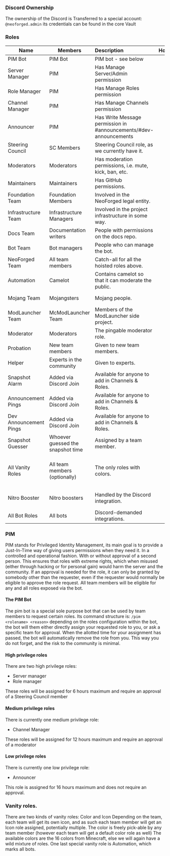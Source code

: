 ### Discord Ownership
The ownership of the Discord is Transferred to a special account: `@neoforged.admin` its credentials can be found in the core Vault

### Roles
| Name                   | Members                           | Description                                                       |      Hoisted       |        Color        |                Icon                |
|------------------------|-----------------------------------|:------------------------------------------------------------------|:------------------:|:-------------------:|:----------------------------------:|
| PIM Bot                | PIM Bot                           | PIM bot - see below                                               |        :x:         |        None         |                None                |
| Server Manager         | PIM                               | Has Manage Server/Admin permission                                |        :x:         |        None         |                None                |
| Role Manager           | PIM                               | Has Manage Roles permission                                       |        :x:         |        None         |                None                |
| Channel Manager        | PIM                               | Has Manage Channels permission                                    |        :x:         |        None         |                None                |
| Announcer              | PIM                               | Has Write Message permission in #announcements/#dev-announcements |        :x:         |        None         |                None                |
| Steering Council       | SC Members                        | Steering Council role, as we currently have it.                   | :white_check_mark: |        None         |                None                |
| Moderators             | Moderators                        | Has moderation permissions, i.e. mute, kick, ban, etc.            | :white_check_mark: |        None         |                None                |
| Maintainers            | Maintainers                       | Has GitHub permissions.                                           | :white_check_mark: |        None         |                None                |
| Foundation Team        | Foundation Members                | Involved in the NeoForged legal entity.                           | :white_check_mark: |        None         |                None                |
| Infrastructure Team    | Infrastructure Managers           | Involved in the project infrastructure in some way.               | :white_check_mark: |        None         |                None                |
| Docs Team              | Documentation writers             | People with permissions on the docs repo.                         | :white_check_mark: |        None         |                None                |
| Bot Team               | Bot managers                      | People who can manage the bot.                                    | :white_check_mark: |        None         |                None                |
| NeoForged Team         | All team members                  | Catch-all for all the hoisted roles above.                        |        :x:         |        None         |                None                |
| Automation             | Camelot                           | Contains camelot so that it can moderate the public.              |        :x:         |        Gray         |                Gear                |
| Mojang Team            | Mojangsters                       | Mojang people.                                                    |        :x:         |     Mojang Red      |                None                |
| ModLauncher Team       | McModLauncher Team                | Members of the ModLauncher side project.                          |        :x:         |        None         |                None                |
| Moderator              | Moderators                        | The pingable moderator role.                                      |        :x:         |        None         |                None                |
| Probation              | New team members                  | Given to new team members.                                        |        :x:         |        None         |                None                |
| Helper                 | Experts in the community          | Given to experts.                                                 |        :x:         |        None         |                None                |
| Snapshot Alarm         | Added via Discord Join            | Available for anyone to add in Channels & Roles.                  |        :x:         |        None         |                None                |
| Announcement Pings     | Added via Discord Join            | Available for anyone to add in Channels & Roles.                  |        :x:         |        None         |                None                |
| Dev Announcement Pings | Added via Discord Join            | Available for anyone to add in Channels & Roles.                  |        :x:         |        None         |                None                |
| Snapshot Guesser       | Whoever guessed the snapshot time | Assigned by a team member.                                        |        :x:         |        None         |                None                |
| All Vanity Roles       | All team members (optionally)     | The only roles with colors.                                       |        :x:         | 1 for each MC Color | 1 for each hoisted role + combined |
| Nitro Booster          | Nitro boosters                    | Handled by the Discord integration.                               |        :x:         |        None         |         Nitro Booster Icon         |
| All Bot Roles          | All bots                          | Discord-demanded integrations.                                    |        :x:         |        None         |                Gear                |

### PIM
PIM stands for Privileged Identity Management, its main goal is to provide a Just-In-Time way of giving users permissions when they need it.
In a controlled and operational fashion. With or without approval of a second person.
This ensures that roles with extreme rights, which when misused (either through hacking or for personal gain) would harm the server and the community.
If an approval is needed for the role, it can only be granted by somebody other than the requester, even if the requester would normally be eligible to approve the role request.
All team members will be eligible for any and all roles exposed via the bot.

#### The PIM Bot
The pim bot is a special sole purpose bot that can be used by team members to request certain roles.
Its command structure is: `/pim <rolename> <reason>` depending on the roles configuration within the bot, the bot will them either directly assign your requested role to you, or ask a specific team for approval.
When the allotted time for your assignment has passed, the bot will automatically remove the role from you. This way you do not forget, and the risk to the community is minimal.

#### High privilege roles
There are two high privilege roles:
- Server manager
- Role manager

These roles will be assigned for 6 hours maximum and require an approval of a Steering Council member

#### Medium privilege roles
There is currently one medium privilege role:
- Channel Manager

These roles will be assigned for 12 hours maximum and require an approval of a moderator

#### Low privilege roles
There is currently one low privilege role:
- Announcer

This role is assigned for 16 hours maximum and does not require an approval.

### Vanity roles.
There are two kinds of vanity roles: Color and Icon
Depending on the team, each team will get its own icon, and as such each team member will get an Icon role assigned, potentially multiple.
The color is freely pick-able by any team member (however each team will get a default color role as well)
The available colors are the 16 colors from Minecraft, else we will again have a wild mixture of roles.
One last special vanity role is Automation, which marks all bots.

